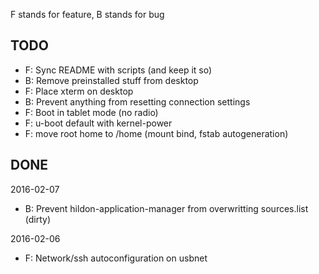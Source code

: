 F stands for feature, B stands for bug

## TODO

* F: Sync README with scripts (and keep it so)
* B: Remove preinstalled stuff from desktop
* F: Place xterm on desktop
* B: Prevent anything from resetting connection settings
* F: Boot in tablet mode (no radio)
* F: u-boot default with kernel-power
* F: move root home to /home (mount bind, fstab autogeneration)

## DONE

2016-02-07
* B: Prevent hildon-application-manager from overwritting sources.list (dirty)

2016-02-06
* F: Network/ssh autoconfiguration on usbnet
